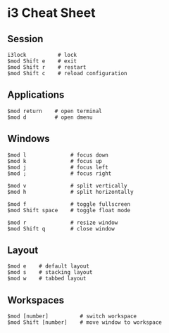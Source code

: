 # i3 Cheat Sheet

## Session
```Shell
i3lock          # lock
$mod Shift e    # exit
$mod Shift r    # restart
$mod Shift c    # reload configuration
```

## Applications
```Shell
$mod return    # open terminal
$mod d         # open dmenu
```

## Windows
```Shell
$mod l              # focus down
$mod k              # focus up
$mod j              # focus left
$mod ;              # focus right

$mod v              # split vertically
$mod h	            # split horizontally

$mod f              # toggle fullscreen
$mod Shift space    # toggle float mode

$mod r              # resize window
$mod Shift q        # close window
```

## Layout
```Shell
$mod e    # default layout
$mod s    # stacking layout
$mod w    # tabbed layout
```

## Workspaces
```Shell
$mod [number]          # switch workspace
$mod Shift [number]    # move window to workspace
```

